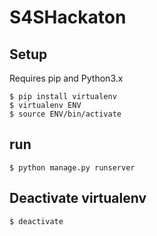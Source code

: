 # S4SHackaton

## Setup

Requires pip and Python3.x

```
$ pip install virtualenv
$ virtualenv ENV
$ source ENV/bin/activate
```

## run 
```
$ python manage.py runserver
```

## Deactivate virtualenv
```
$ deactivate
```